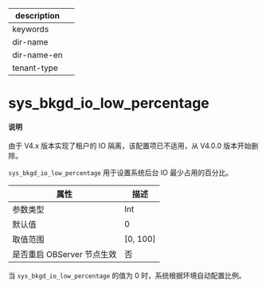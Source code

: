 |description||
|---|---|
|keywords||
|dir-name||
|dir-name-en||
|tenant-type||

# sys_bkgd_io_low_percentage

<main id="notice" type='explain'>
<h4>说明</h4>
<p>由于 V4.x 版本实现了租户的 IO 隔离，该配置项已不适用，从 V4.0.0 版本开始删除。</p>
</main>

`sys_bkgd_io_low_percentage` 用于设置系统后台 IO 最少占用的百分比。

|      **属性**      |   **描述**   |
|------------------|------------|
| 参数类型             | Int         |
| 默认值              | 0          |
| 取值范围             | \[0, 100\] |
| 是否重启 OBServer 节点生效 | 否          |

当 `sys_bkgd_io_low_percentage` 的值为 0 时，系统根据环境自动配置比例。
